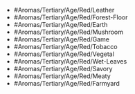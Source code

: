 - #Aromas/Tertiary/Age/Red/Leather
- #Aromas/Tertiary/Age/Red/Forest-Floor
- #Aromas/Tertiary/Age/Red/Earth
- #Aromas/Tertiary/Age/Red/Mushroom
- #Aromas/Tertiary/Age/Red/Game
- #Aromas/Tertiary/Age/Red/Tobacco
- #Aromas/Tertiary/Age/Red/Vegetal
- #Aromas/Tertiary/Age/Red/Wet-Leaves
- #Aromas/Tertiary/Age/Red/Savory
- #Aromas/Tertiary/Age/Red/Meaty
- #Aromas/Tertiary/Age/Red/Farmyard